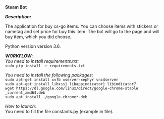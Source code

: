 **Steam Bot**

***Description:***

The application for buy cs-go items. You can choose items with stickers
or nametag and set price for buy this item. The bot will go to the page
and will buy item, which you did choose.

Python version version 3.6.

***WORKFLOW***:  
*You need to install requirements.txt:*   
`sudo pip install -r requirements.txt`   

*You need to install the following packages:*  
`sudo apt-get install xvfb xserver-xephyr vnc4server`   
`sudo apt-get install libxss1 libappindicator1 libindicator7`   
`wget https://dl.google.com/linux/direct/google-chrome-stable
_current_amd64.deb`    
`sudo apt install ./google-chrome*.deb`



*How to launch:*  
You need to fill the file constants.py (example in file). 
